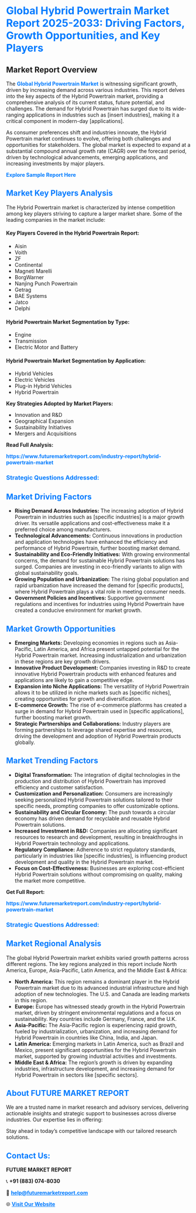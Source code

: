 <h1 style="color: #007BFF;">Global Hybrid Powertrain Market Report 2025-2033: Driving Factors, Growth Opportunities, and Key Players</h1>

<section id="overview">
<h2>Market Report Overview</h2>
<p>The <a href="https://www.futuremarketreport.com/industry-report/hybrid-powertrain-market" style="color: #007BFF; text-decoration: none;"><strong>Global Hybrid Powertrain Market</strong></a> is witnessing significant growth, driven by increasing demand across various industries. This report delves into the key aspects of the Hybrid Powertrain market, providing a comprehensive analysis of its current status, future potential, and challenges. The demand for Hybrid Powertrain has surged due to its wide-ranging applications in industries such as [insert industries], making it a critical component in modern-day [applications].</p>
<p>As consumer preferences shift and industries innovate, the Hybrid Powertrain market continues to evolve, offering both challenges and opportunities for stakeholders. The global market is expected to expand at a substantial compound annual growth rate (CAGR) over the forecast period, driven by technological advancements, emerging applications, and increasing investments by major players.</p>
</section>

<section id="overview">
<p><a href="https://www.futuremarketreport.com/request-sample/reportId=126232" style="color: #007BFF; text-decoration: none;"><strong>Explore Sample Report Here</strong></a></p>
</section>

<section id="key-players">
<h2 style="color: #007BFF;">Market Key Players Analysis</h2>
<p>The Hybrid Powertrain market is characterized by intense competition among key players striving to capture a larger market share. Some of the leading companies in the market include:</p>
<h4>Key Players Covered in the Hybrid Powertrain Report:</h4>
<ul><li>Aisin</li><li>Voith</li><li>ZF</li><li>Continental</li><li>Magneti Marelli</li><li>BorgWarner</li><li>Nanjing Punch Powertrain</li><li>Getrag</li><li>BAE Systems</li><li>Jatco</li><li>Delphi</li></ul>
<h4>Hybrid Powertrain Market Segmentation by Type:</h4>
<ul><li>Engine</li><li>Transmission</li><li>Electric Motor and Battery</li></ul>

<h4>Hybrid Powertrain Market Segmentation by Application:</h4>
<ul><li>Hybrid Vehicles</li><li>Electric Vehicles</li><li>Plug-in Hybrid Vehicles</li><li>Hybrid Powertrain</li></ul>
<p><strong>Key Strategies Adopted by Market Players:</strong></p>
<ul>
<li>Innovation and R&D</li>
<li>Geographical Expansion</li>
<li>Sustainability Initiatives</li>
<li>Mergers and Acquisitions</li>
</ul>
</section>

<section>
<p><strong>Read Full Analysis: </strong></p><a href="https://www.futuremarketreport.com/industry-report/hybrid-powertrain-market" style="color: #007BFF; text-decoration: none;"><strong>https://www.futuremarketreport.com/industry-report/hybrid-powertrain-market</strong></a>
<h3 style="color: #007BFF;">Strategic Questions Addressed:</h3>
</section>

<section id="driving-factors">
<h2 style="color: #007BFF;">Market Driving Factors</h2>
<ul>
<li><strong>Rising Demand Across Industries:</strong> The increasing adoption of Hybrid Powertrain in industries such as [specific industries] is a major growth driver. Its versatile applications and cost-effectiveness make it a preferred choice among manufacturers.</li>
<li><strong>Technological Advancements:</strong> Continuous innovations in production and application technologies have enhanced the efficiency and performance of Hybrid Powertrain, further boosting market demand.</li>
<li><strong>Sustainability and Eco-Friendly Initiatives:</strong> With growing environmental concerns, the demand for sustainable Hybrid Powertrain solutions has surged. Companies are investing in eco-friendly variants to align with global sustainability goals.</li>
<li><strong>Growing Population and Urbanization:</strong> The rising global population and rapid urbanization have increased the demand for [specific products], where Hybrid Powertrain plays a vital role in meeting consumer needs.</li>
<li><strong>Government Policies and Incentives:</strong> Supportive government regulations and incentives for industries using Hybrid Powertrain have created a conducive environment for market growth.</li>
</ul>
</section>

<section id="growth-opportunities">
<h2 style="color: #007BFF;">Market Growth Opportunities</h2>
<ul>
<li><strong>Emerging Markets:</strong> Developing economies in regions such as Asia-Pacific, Latin America, and Africa present untapped potential for the Hybrid Powertrain market. Increasing industrialization and urbanization in these regions are key growth drivers.</li>
<li><strong>Innovative Product Development:</strong> Companies investing in R&D to create innovative Hybrid Powertrain products with enhanced features and applications are likely to gain a competitive edge.</li>
<li><strong>Expansion into Niche Applications:</strong> The versatility of Hybrid Powertrain allows it to be utilized in niche markets such as [specific niches], creating opportunities for growth and diversification.</li>
<li><strong>E-commerce Growth:</strong> The rise of e-commerce platforms has created a surge in demand for Hybrid Powertrain used in [specific applications], further boosting market growth.</li>
<li><strong>Strategic Partnerships and Collaborations:</strong> Industry players are forming partnerships to leverage shared expertise and resources, driving the development and adoption of Hybrid Powertrain products globally.</li>
</ul>
</section>

<section id="trending-factors">
<h2 style="color: #007BFF;">Market Trending Factors</h2>
<ul>
<li><strong>Digital Transformation:</strong> The integration of digital technologies in the production and distribution of Hybrid Powertrain has improved efficiency and customer satisfaction.</li>
<li><strong>Customization and Personalization:</strong> Consumers are increasingly seeking personalized Hybrid Powertrain solutions tailored to their specific needs, prompting companies to offer customizable options.</li>
<li><strong>Sustainability and Circular Economy:</strong> The push towards a circular economy has driven demand for recyclable and reusable Hybrid Powertrain solutions.</li>
<li><strong>Increased Investment in R&D:</strong> Companies are allocating significant resources to research and development, resulting in breakthroughs in Hybrid Powertrain technology and applications.</li>
<li><strong>Regulatory Compliance:</strong> Adherence to strict regulatory standards, particularly in industries like [specific industries], is influencing product development and quality in the Hybrid Powertrain market.</li>
<li><strong>Focus on Cost-Effectiveness:</strong> Businesses are exploring cost-efficient Hybrid Powertrain solutions without compromising on quality, making the market more competitive.</li>
</ul>
</section>

<section>
<p><strong>Get Full Report: </strong></p><a href="https://www.futuremarketreport.com/industry-report/hybrid-powertrain-market" style="color: #007BFF; text-decoration: none;"><strong>https://www.futuremarketreport.com/industry-report/hybrid-powertrain-market</strong></a>
<h3 style="color: #007BFF;">Strategic Questions Addressed:</h3>
</section>


<section id="regional-analysis">
<h2 style="color: #007BFF;">Market Regional Analysis</h2>
<p>The global Hybrid Powertrain market exhibits varied growth patterns across different regions. The key regions analyzed in this report include North America, Europe, Asia-Pacific, Latin America, and the Middle East & Africa:</p>
<ul>
<li><strong>North America:</strong> This region remains a dominant player in the Hybrid Powertrain market due to its advanced industrial infrastructure and high adoption of new technologies. The U.S. and Canada are leading markets in this region.</li>
<li><strong>Europe:</strong> Europe has witnessed steady growth in the Hybrid Powertrain market, driven by stringent environmental regulations and a focus on sustainability. Key countries include Germany, France, and the U.K.</li>
<li><strong>Asia-Pacific:</strong> The Asia-Pacific region is experiencing rapid growth, fueled by industrialization, urbanization, and increasing demand for Hybrid Powertrain in countries like China, India, and Japan.</li>
<li><strong>Latin America:</strong> Emerging markets in Latin America, such as Brazil and Mexico, present significant opportunities for the Hybrid Powertrain market, supported by growing industrial activities and investments.</li>
<li><strong>Middle East & Africa:</strong> The region’s growth is driven by expanding industries, infrastructure development, and increasing demand for Hybrid Powertrain in sectors like [specific sectors].</li>
</ul>
</section>

<footer>
<h2 style="color: #007BFF;">About FUTURE MARKET REPORT</h2>
<p>We are a trusted name in market research and advisory services, delivering actionable insights and strategic support to businesses across diverse industries. Our expertise lies in offering:</p>

<p>Stay ahead in today’s competitive landscape with our tailored research solutions.</p>

<h2 style="color: #007BFF;">Contact Us:</h2>
<p><strong>FUTURE MARKET REPORT</strong></p>
<p>📞 <strong>+91 (883) 074-8030</strong></p>
<p>📧 <strong><a href="mailto:help@futuremarketreport.com" style="color: #007BFF;">help@futuremarketreport.com</a></strong></p>
<p>🌐 <strong><a href="https://www.futuremarketreport.com/" style="color: #007BFF;">Visit Our Website</a></strong></p>
</footer>